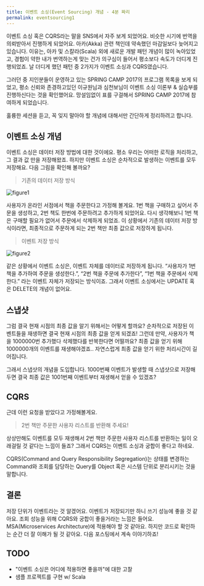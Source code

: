 ```yaml
---
title: 이벤트 소싱(Event Sourcing) 개념 - 4분 짜리
permalink: eventsourcing1
---
```


이벤트 소싱 혹은 CQRS라는 말을 SNS에서 자주 보게 되었어요. 
비슷한 시기에 번역을 의뢰받아서 진행하게 되었어요. 아카(Akka) 관련 책인데 약속했던 마감일보다 늦어지고 있습니다. 
이유는, 아카 및 스칼라(Scala) 외에 새로운 개발 패턴 개념이 많이 녹아있었고, 경험이 약한 내가 번역하는게 맞는 건가 의구심이 들어서 평소보다 속도가 더디게 진행되었죠.
날 더디게 했던 패턴 중 2가지가 이벤트 소싱과 CQRS였습니다.

그러던 중 지인분들이 운영하고 있는 SPRING CAMP 2017의 프로그램 목록을 보게 되었고, 평소 신뢰와 존경하고있던 이규원님과 심천보님이 이벤트 소싱 이론부 & 실습부를 진행하신다는 것을 확인했어요. 망설임없이 표를 구걸해서 SPRING CAMP 2017에 참여하게 되었습니다.

훌륭한 세션을 듣고, 꼭 잊지 말아야 할 개념에 대해서만 간단하게 정리하려고 합니다.

## 이벤트 소싱 개념

이벤트 소싱은 데이터 저장 방법에 대한 것이에요. 평소 우리는 어떠한 로직을 처리하고, 그 결과 값 만을 저장해왔죠. 하지만 이벤트 소싱은 순차적으로 발생하는 이벤트를 모두 저장해요. 다음 그림을 확인해 볼까요?

> 기존의 데이터 저장 방식

![figure1](https://cdn-images-1.medium.com/max/1600/1*ne9wMAjAXRD50_U-HgdrHQ.png)

사용자가 온라인 서점에서 책을 주문한다고 가정해 볼게요. 1번 책을 구매하고 싶어서 주문을 생성하고, 2번 책도 한번에 주문하려고 추가하게 되었어요. 다시 생각해보니 1번 책은 구매할 필요가 없어서 주문에서 삭제하게 되었죠. 이 상황에서 기존의 데이터 저장 방식이라면, 최종적으로 주문하게 되는 2번 책만 최종 값으로 저장하게 됩니다.

> 이벤트 저장 방식

![figure2](https://cdn-images-1.medium.com/max/1600/1*0l2GybnXcJljJR1bzFUxTg.png)

같은 상황에서 이벤트 소싱은, 이벤트 자체를 데이터로 저장하게 됩니다. “사용자가 1번 책을 추가하여 주문을 생성한다.”, “2번 책을 주문에 추가한다”, “1번 책을 주문에서 삭제한다.” 라는 이벤트 자체가 저장되는 방식이죠. 그래서 이벤트 소싱에서는 UPDATE 혹은 DELETE의 개념이 없어요.

## 스냅샷

그럼 결국 현재 시점의 최종 값을 알기 위해서는 어떻게 할까요? 순차적으로 저장된 이벤트들을 재생하면 결국 현재 시점의 최종 값을 얻게 되겠죠! 그런데 만약, 사용자가 책을 1000000번 추가했다 삭제했다를 반복한다면 어떨까요? 최종 값을 얻기 위해 1000000개의 이벤트를 재생해야겠죠.. 자연스럽게 최종 값을 얻기 위한 처리시간이 길어집니다.

그래서 스냅샷의 개념을 도입합니다. 1000번째 이벤트가 발생할 때 스냅샷으로 저장해 두면 결국 최종 값은 1001번째 이벤트부터 재생해서 얻을 수 있겠죠?

## CQRS

근데 이런 요청을 받았다고 가정해볼게요.

> 2번 책만 주문한 사용자 리스트를 반환해 주세요!

상상만해도 이벤트를 모두 재생해서 2번 책만 주문한 사용자 리스트를 반환하는 일이 오래걸릴 것 같다는 느낌이 들죠? 그래서 CQRS는 이벤트 소싱과 궁합이 좋다고 하네요.

CQRS(Command and Query Responsibility Segregation)는 상태를 변경하는 Command와 조회를 담당하는 Query를 Object 혹은 시스템 단위로 분리시키는 것을 말합니다.

## 결론

저장 단위가 이벤트라는 것 알겠어요. 이벤트가 저장되기만 하니 쓰기 성능에 좋을 것 같아요. 조회 성능을 위해 CQRS와 궁합이 좋을거라는 느낌은 들어요. MSA(Microservices Architecture)에 적용해야 할 것 같아요. 하지만 코드로 확인하는 순간 더 잘 이해가 될 것 같아요. 다음 포스팅에서 계속 이야기하죠!

## TODO

+ "이벤트 소싱은 어디에 적용하면 좋을까"에 대한 고찰
+ 샘플 프로젝트를 구현 w/ Scala

